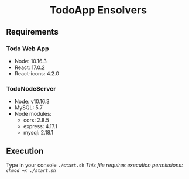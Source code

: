 <h1 align="center">TodoApp Ensolvers</h1>

## Requirements
### Todo Web App
- Node: 10.16.3
- React: 17.0.2
- React-icons: 4.2.0

### TodoNodeServer
* Node: v10.16.3
* MySQL: 5.7
* Node modules:
    * cors: 2.8.5
    * express: 4.17.1
    * mysql: 2.18.1

## Execution
Type in your console `./start.sh` _This file requires execution permissions: `chmod +x ./start.sh`_
